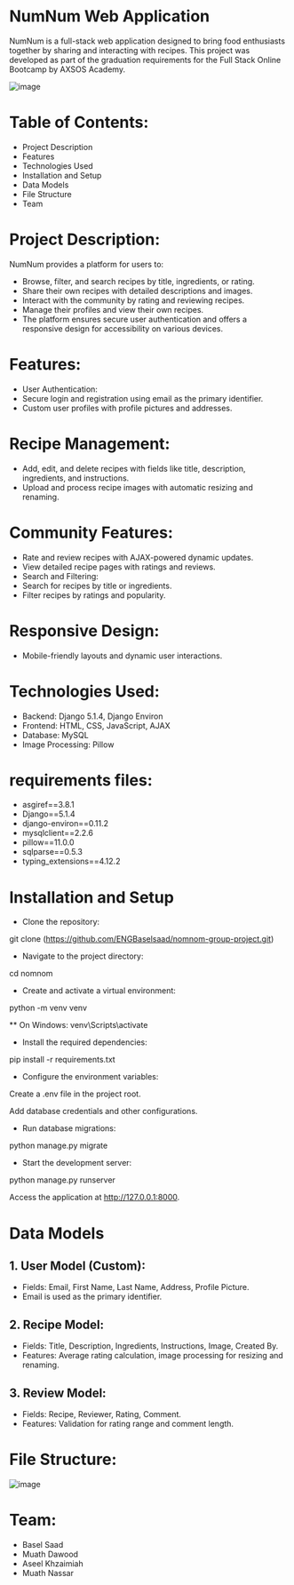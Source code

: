 # NumNum Web Application

NumNum is a full-stack web application designed to bring food enthusiasts together by sharing and interacting with recipes.
This project was developed as part of the graduation requirements for the Full Stack Online Bootcamp by AXSOS Academy.

![image](https://github.com/user-attachments/assets/f4fc1184-bcac-470a-ad1c-6e64b5135d2b)

# Table of Contents:

* Project Description
* Features
* Technologies Used
* Installation and Setup
* Data Models
* File Structure
* Team


# Project Description:

NumNum provides a platform for users to:

* Browse, filter, and search recipes by title, ingredients, or rating.
* Share their own recipes with detailed descriptions and images.
* Interact with the community by rating and reviewing recipes.
* Manage their profiles and view their own recipes.
* The platform ensures secure user authentication and offers a responsive design for accessibility on various devices.


# Features:

* User Authentication:
* Secure login and registration using email as the primary identifier.
* Custom user profiles with profile pictures and addresses.



# Recipe Management:

* Add, edit, and delete recipes with fields like title, description, ingredients, and instructions.
* Upload and process recipe images with automatic resizing and renaming.


# Community Features:

* Rate and review recipes with AJAX-powered dynamic updates.
* View detailed recipe pages with ratings and reviews.
* Search and Filtering:
* Search for recipes by title or ingredients.
* Filter recipes by ratings and popularity.


# Responsive Design:

* Mobile-friendly layouts and dynamic user interactions.


# Technologies Used:

* Backend: Django 5.1.4, Django Environ
* Frontend: HTML, CSS, JavaScript, AJAX
* Database: MySQL
* Image Processing: Pillow

# requirements files:

* asgiref==3.8.1
* Django==5.1.4
* django-environ==0.11.2
* mysqlclient==2.2.6
* pillow==11.0.0
* sqlparse==0.5.3
* typing_extensions==4.12.2


# Installation and Setup

* Clone the repository:

git clone (https://github.com/ENGBaselsaad/nomnom-group-project.git)


* Navigate to the project directory:

cd nomnom


* Create and activate a virtual environment:

python -m venv venv

** On Windows: venv\Scripts\activate


* Install the required dependencies:

pip install -r requirements.txt


* Configure the environment variables:

Create a .env file in the project root.

Add database credentials and other configurations.


* Run database migrations:
  
python manage.py migrate


* Start the development server:

python manage.py runserver

Access the application at http://127.0.0.1:8000.


# Data Models

## 1. User Model (Custom):

* Fields: Email, First Name, Last Name, Address, Profile Picture.
* Email is used as the primary identifier.



## 2. Recipe Model:

* Fields: Title, Description, Ingredients, Instructions, Image, Created By.
* Features: Average rating calculation, image processing for resizing and renaming.


## 3. Review Model:

* Fields: Recipe, Reviewer, Rating, Comment.
* Features: Validation for rating range and comment length.


# File Structure:

![image](https://github.com/user-attachments/assets/41f3e132-a3d7-4225-8465-642230a9d249)



# Team:
* Basel Saad
* Muath Dawood
* Aseel Khzaimiah
* Muath Nassar




